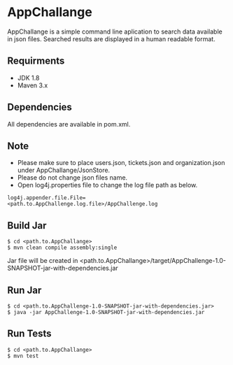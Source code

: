 # AppChallange

AppChallange is a simple command line aplication to search data available in json files. Searched results are displayed in a human readable format.

Requirments
------------

* JDK 1.8 
* Maven 3.x

Dependencies
------------
All dependencies are available in pom.xml.

Note
------------
* Please make sure to place users.json, tickets.json and organization.json under AppChallange/JsonStore.
* Please do not change json files name.
* Open log4j.properties file to change the log file path as below.
```
log4j.appender.file.File=<path.to.AppChallenge.log.file>/AppChallenge.log
```

Build Jar
------------
```
$ cd <path.to.AppChallange>
$ mvn clean compile assembly:single
```
Jar file will be created in <path.to.AppChallange>/target/AppChallenge-1.0-SNAPSHOT-jar-with-dependencies.jar

Run Jar
------------
```
$ cd <path.to.AppChallenge-1.0-SNAPSHOT-jar-with-dependencies.jar>
$ java -jar AppChallenge-1.0-SNAPSHOT-jar-with-dependencies.jar
```

Run Tests
------------
```
$ cd <path.to.AppChallange>
$ mvn test
```

